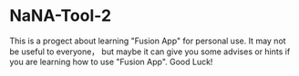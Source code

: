 # NaNA-Tool-2
This is a progect about learning "Fusion App" for personal use. It may not be useful to everyone， but maybe it can give you some advises or hints if you are learning how to use "Fusion App". Good Luck!
